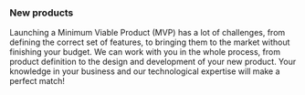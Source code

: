 ---
---

### New products

Launching a Minimum Viable Product (MVP) has a lot of challenges, from defining the correct set of features, to bringing them to the market without finishing your budget. We can work with you in the whole process, from product definition to the design and development of your new product. Your knowledge in your business and our technological expertise will make a perfect match!
